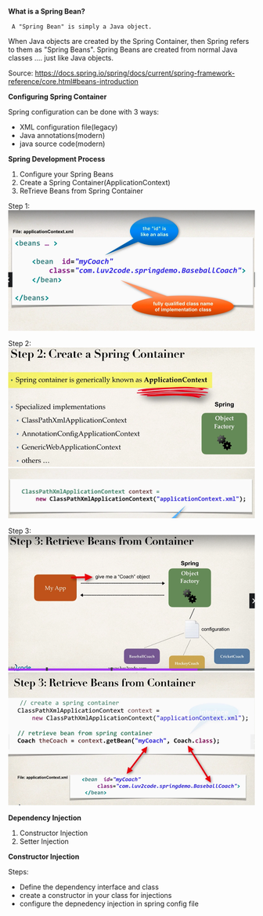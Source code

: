 
**What is a Spring Bean?**
   
     A "Spring Bean" is simply a Java object.
When Java objects are created by the Spring Container, then Spring refers to them as "Spring Beans".
Spring Beans are created from normal Java classes .... just like Java objects.

Source: https://docs.spring.io/spring/docs/current/spring-framework-reference/core.html#beans-introduction


**Configuring Spring Container**
    
Spring configuration can be done with 3 ways:
- XML configuration file(legacy)
- Java annotations(modern)
- java source code(modern)


**Spring Development Process**
1. Configure your Spring Beans
2. Create a Spring Container(ApplicationContext)
3. ReTrieve Beans from Spring Container

Step 1:
    ![img_1.png](img_1.png)

Step 2:
    ![img_2.png](img_2.png)
    ![img_3.png](img_3.png)

Step 3:
    ![img_4.png](img_4.png)
    ![img_5.png](img_5.png)


**Dependency Injection**
1. Constructor Injection
2. Setter Injection

**Constructor Injection**

Steps:
- Define the dependency interface and class
- create a constructor in your class for injections
- configure the depnedency injection in spring config file
 
